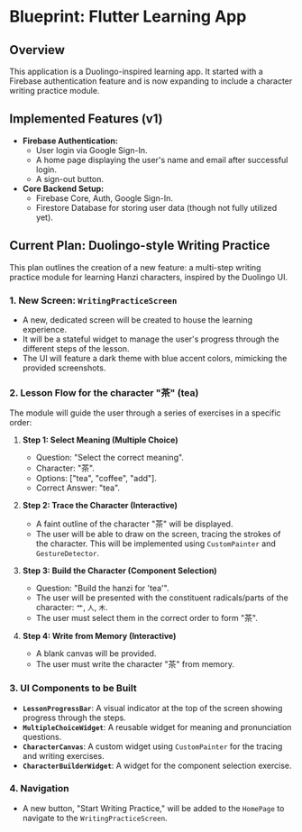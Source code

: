
# Blueprint: Flutter Learning App

## Overview

This application is a Duolingo-inspired learning app. It started with a Firebase authentication feature and is now expanding to include a character writing practice module.

## Implemented Features (v1)

*   **Firebase Authentication:**
    *   User login via Google Sign-In.
    *   A home page displaying the user's name and email after successful login.
    *   A sign-out button.
*   **Core Backend Setup:**
    *   Firebase Core, Auth, Google Sign-In.
    *   Firestore Database for storing user data (though not fully utilized yet).

## Current Plan: Duolingo-style Writing Practice

This plan outlines the creation of a new feature: a multi-step writing practice module for learning Hanzi characters, inspired by the Duolingo UI.

### 1. New Screen: `WritingPracticeScreen`

*   A new, dedicated screen will be created to house the learning experience.
*   It will be a stateful widget to manage the user's progress through the different steps of the lesson.
*   The UI will feature a dark theme with blue accent colors, mimicking the provided screenshots.

### 2. Lesson Flow for the character "茶" (tea)

The module will guide the user through a series of exercises in a specific order:

1.  **Step 1: Select Meaning (Multiple Choice)**
    *   Question: "Select the correct meaning".
    *   Character: "茶".
    *   Options: ["tea", "coffee", "add"].
    *   Correct Answer: "tea".

2.  **Step 2: Trace the Character (Interactive)**
    *   A faint outline of the character "茶" will be displayed.
    *   The user will be able to draw on the screen, tracing the strokes of the character. This will be implemented using `CustomPainter` and `GestureDetector`.

3.  **Step 3: Build the Character (Component Selection)**
    *   Question: "Build the hanzi for 'tea'".
    *   The user will be presented with the constituent radicals/parts of the character: `艹`, `人`, `木`.
    *   The user must select them in the correct order to form "茶".

4.  **Step 4: Write from Memory (Interactive)**
    *   A blank canvas will be provided.
    *   The user must write the character "茶" from memory.

### 3. UI Components to be Built

*   **`LessonProgressBar`**: A visual indicator at the top of the screen showing progress through the steps.
*   **`MultipleChoiceWidget`**: A reusable widget for meaning and pronunciation questions.
*   **`CharacterCanvas`**: A custom widget using `CustomPainter` for the tracing and writing exercises.
*   **`CharacterBuilderWidget`**: A widget for the component selection exercise.

### 4. Navigation

*   A new button, "Start Writing Practice," will be added to the `HomePage` to navigate to the `WritingPracticeScreen`.

